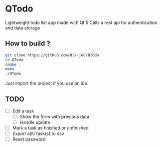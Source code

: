 # QTodo

Lightweight todo list app made with Qt 5
Calls a rest api for authentication and data storage

## How to build ?

```bash
git clone https://github.com/Ola-jed/QTodo
cd QTodo
cmake .
make
./QTodo
```

Just import the project if you use an ide.

## TODO

-[ ] Edit a task
  -[ ] Show the form with previous data
  -[ ] Handle update
-[ ] Mark a task as finished or unfinished
-[ ] Export a(ll) task(s) to csv
-[ ] Reset password